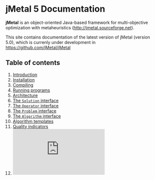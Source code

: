 # jMetal 5 Documentation

**jMetal** is an object-oriented Java-based framework for multi-objective optimization with metaheuristics
(http://jmetal.sourceforge.net).

This site contains documentation of the latest version of jMetal (version 5.0), which is currenly under development in https://github.com/jMetal/jMetal 

## Table of contents
1. [Introduction](introduction.md)
2. [Installation](installation.md)
  1. [Compiling](compiling.md)
  2. [Running programs](running.md)
3. [Architecture](architecture.md)
 1. [The `Solution` interface](solution.md)
 2. [The `Operator` interface](operator.md)
 3. [The `Problem` interface](problem.md)
 4. [The `Algorithm` interface](algorithm.md)
4. [Algorithm templates]()
5. [Quality indicators]()
6. ![Javadoc](https://github.com/jMetal/jMetalDocumentation/blob/master/apidocs/index.html)
